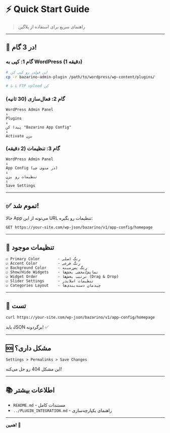 # ⚡ Quick Start Guide

> راهنمای سریع برای استفاده از پلاگین

---

## 🎯 در 3 گام!

### گام 1: کپی به WordPress (1 دقیقه)

```bash
# این فولدر رو کپی کن
cp -r bazarino-admin-plugin /path/to/wordpress/wp-content/plugins/

# یا با FTP upload کن
```

### گام 2: فعال‌سازی (30 ثانیه)

```
WordPress Admin Panel
↓
Plugins
↓
پیدا کن "Bazarino App Config"
↓
Activate بزن
```

### گام 3: تنظیمات (2 دقیقه)

```
WordPress Admin Panel
↓
App Config (در منوی چپ)
↓
تنظیمات رو بزن
↓
Save Settings
```

---

## ✅ تموم شد!

حالا App می‌تونه از این URL تنظیمات رو بگیره:

```
GET https://your-site.com/wp-json/bazarino/v1/app-config/homepage
```

---

## 📝 تنظیمات موجود

```
☑ Primary Color        - رنگ اصلی
☑ Accent Color         - رنگ فرعی
☑ Background Color     - رنگ پس‌زمینه
☑ Show/Hide Widgets    - نمایش/مخفی بخش‌ها
☑ Widget Order         - ترتیب بخش‌ها (Drag & Drop)
☑ Slider Settings      - تنظیمات اسلایدر
☑ Categories Layout    - چیدمان دسته‌بندی‌ها
```

---

## 🧪 تست

```bash
curl https://your-site.com/wp-json/bazarino/v1/app-config/homepage
```

باید JSON برگردونه! ✅

---

## 🆘 مشکل داری؟

```
Settings > Permalinks > Save Changes
```

این مشکل 404 رو حل می‌کنه!

---

## 📚 اطلاعات بیشتر

- `README.md` - مستندات کامل
- `../PLUGIN_INTEGRATION.md` - راهنمای یکپارچه‌سازی

---

**همین! 🚀**

